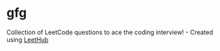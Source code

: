 # gfg
Collection of LeetCode questions to ace the coding interview! - Created using [LeetHub](https://github.com/QasimWani/LeetHub)

